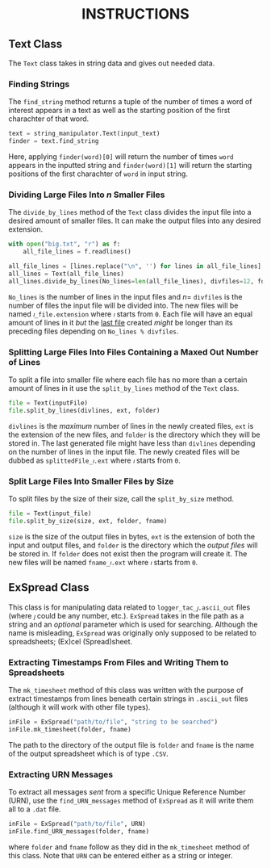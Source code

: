 # <p align="center"> INSTRUCTIONS </p>     <!--github version not HTML-->

## Text Class

The `Text` class takes in string data and gives out needed data.

### Finding Strings

The `find_string` method returns a tuple of the number of times a word of interest appears in a text as well as the starting position of the first charachter of that word.

<!--# https://www.askpython.com/python/examples/read-file-as-string-in-python-->
```python
text = string_manipulator.Text(input_text)
finder = text.find_string
```

Here, applying `finder(word)[0]` will return the number of times `word` appears in the inputted string and `finder(word)[1]` will return the starting positions of the first charachter of `word` in input string. <br>

### Dividing Large Files Into $n$ Smaller Files

The `divide_by_lines` method of the `Text` class divides the input file into a desired amount of smaller files. It can make the output files into any desired extension.

```python
with open("big.txt", "r") as f:
    all_file_lines = f.readlines()

all_file_lines = [lines.replace("\n", '') for lines in all_file_lines]
all_lines = Text(all_file_lines)
all_lines.divide_by_lines(No_lines=len(all_file_lines), divfiles=12, folder='nfiles', ext='dat')
```

`No_lines` is the number of lines in the input files and $n =$ `divfiles` is the number of files the input file will be divided into. The new files will be named `𝚤_file.extension` where `𝚤` starts from `0`. Each file will have an equal amount of lines in it *but* the <ins>last file</ins> created *might* be longer than its preceding files depending on `No_lines % divfiles`. <br>

### Splitting Large Files Into Files Containing a Maxed Out Number of Lines

To split a file into smaller file where each file has no more than a certain amount of lines in it use the `split_by_lines` method of the `Text` class. 

```python
file = Text(inputFile)
file.split_by_lines(divlines, ext, folder)
```

`divlines` is the *maximum* number of lines in the newly created files, `ext` is the extension of the new files, and `folder` is the directory which they will be stored in. The last generated file might have less than `divlines` depending on the number of lines in the input file. The newly created files will be dubbed as `splittedFile_𝚤.ext` where `𝚤` starts from `0`. <br>

### Split Large Files Into Smaller Files by Size

To split files by the size of their size, call the `split_by_size` method. 

```python
file = Text(input_file)
file.split_by_size(size, ext, folder, fname)
```
`size` is the size of the output files in bytes, `ext` is the extension of both the input and output files, and `folder` is the directory which the *output files* will be stored in. If `folder` does not exist then the program will create it. The new files will be named `fname_𝚤.ext` where `𝚤` starts from `0`. <br>


## ExSpread Class

This class is for manipulating data <!--to and/or from spreadsheets.--> related to `logger_tac_𝚥.ascii_out` files (where `𝚥` could be any number, etc.). `ExSpread` takes in the file path as a string and an *optional* parameter which is used for searching. Although the name is misleading, `ExSpread` was originally only supposed to be related to spreadsheets; (Ex)cel (Spread)sheet.

### Extracting Timestamps From Files and Writing Them to Spreadsheets

The `mk_timesheet` method of this class was written with the purpose of extract timestamps from lines beneath certain strings in `.ascii_out` files (although it will work with other file types).

```python
inFile = ExSpread("path/to/file", "string to be searched")
inFile.mk_timesheet(folder, fname)
```
The path to the directory of the output file is `folder` and `fname` is the name of the output spreadsheet which is of type `.CSV`.

### Extracting URN Messages

To extract all messages *sent* from a specific Unique Reference Number (URN), use the `find_URN_messages` method of `ExSpread` as it will write them all to a `.dat` file.

```python
inFile = ExSpread("path/to/file", URN)
inFile.find_URN_messages(folder, fname)
```
where `folder` and `fname` follow as they did in the `mk_timesheet` method of this class. Note that `URN` can be entered either as a string or integer.
